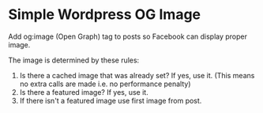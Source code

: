 Simple Wordpress OG Image
========================

Add og:image (Open Graph) tag to posts so Facebook can display proper image. 

The image is determined by these rules:   
1. Is there a cached image that was already set? If yes, use it. (This means no extra calls are made i.e. no performance penalty)   
2. Is there a featured image? If yes, use it.   
3. If there isn't a featured image use first image from post.   

